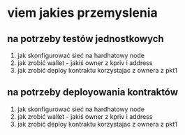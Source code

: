 # viem jakies przemyslenia
## na potrzeby testów jednostkowych
1. jak skonfigurować sieć na hardhatowy node
0. jak zrobić wallet - jakiś owner z kpriv i address
0. jak zrobić deploy kontraktu korzystajac z ownera z pkt1


## na potrzeby deployowania kontraktów
1. jak skonfigurować sieć na hardhatowy node
1. jak zrobić wallet - jakiś owner z kpriv i address
1. jak zrobić deploy kontraktu korzystajac z ownera z pkt1